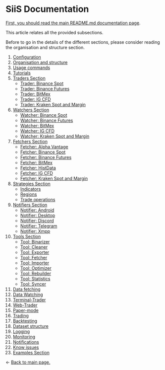 SiiS Documentation
==================

[First, you should read the main README.md documentation page](../README.md).

This article relates all the provided subsections.

Before to go in the details of the different sections, please consider reading
the organisation and structure section.

1) [Configuration](config.md)
2) [Organisation and structure](organisation.md)
4) [Usage commands](commands.md)
5) [Tutorials](tutorials/tutorials.md)
6) [Traders Section](traders) 
   * [Trader: Binance Spot](traders/binance.md)
   * [Trader: Binance Futures](traders/binancefutures.md)
   * [Trader: BitMex](traders/bitmex.md)
   * [Trader: IG CFD](traders/ig.md)
   * [Trader: Kraken Spot and Margin](traders/kraken.md)
7) [Watchers Section](watchers)
   * [Watcher: Binance Spot](watchers/binance.md)
   * [Watcher: Binance Futures](watchers/binancefutures.md)
   * [Watcher: BitMex](watchers/bitmex.md)
   * [Watcher: IG CFD](watchers/ig.md)
   * [Watcher: Kraken Spot and Margin](watchers/kraken.md)
8) [Fetchers Section](fetchers)
   * [Fetcher: Alpha Vantage](fetchers/alphavantage.md)
   * [Fetcher: Binance Spot](fetchers/binance.md)
   * [Fetcher: Binance Futures](fetchers/binancefutures.md)
   * [Fetcher: BitMex](fetchers/bitmex.md)
   * [Fetcher: HistData](fetchers/histdata.md)
   * [Fetcher: IG CFD](fetchers/ig.md)
   * [Fetcher: Kraken Spot and Margin](fetchers/kraken.md) 
9) [Strategies Section](strategies)
   * [Indicators](strategies/indicators.md)
   * [Regions](strategies/regions.md)
   * [Trade operations](strategies/tradeops.md)
10) [Notifiers Section](notifiers)
    * [Notifier: Android](notifiers/android.md) 
    * [Notifier: Desktop](notifiers/desktop.md)
    * [Notifier: Discord](notifiers/discord.md)
    * [Notifier: Telegram](notifiers/telegram.md)
    * [Notifier: Xmpp](notifiers/xmpp.md)
11) [Tools Section](tools)
    * [Tool: Binarizer](tools/binarizer.md) 
    * [Tool: Cleaner](tools/cleaner.md)
    * [Tool: Exporter](tools/exporter.md)
    * [Tool: Fetcher](tools/fetcher.md)
    * [Tool: Importer](tools/importer.md)
    * [Tool: Optimizer](tools/optimizer.md)
    * [Tool: Rebuilder](tools/rebuilder.md)
    * [Tool: Statistics](tools/statistics.md)
    * [Tool: Syncer](tools/syncer.md)
12) [Data fetching](fetching.md)
13) [Data Watching](watching.md)
14) [Terminal-Trader](cli.md)
15) [Web-Trader](webtrader)
16) [Paper-mode](papermode.md)
17) [Trading](trading.md)
18) [Backtesting](backtesting.md)
19) [Dataset structure](dataset.md)
20) [Logging](logging.md)
21) [Monitoring](monitoring.md)
22) [Notifications](notification.md)
23) [Know issues](bugs.md)
24) [Examples Section](examples)

<- [Back to main page.](../README.md)
